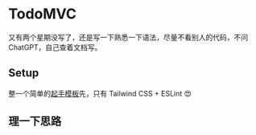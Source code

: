 # TodoMVC

又有两个星期没写了，还是写一下熟悉一下语法，尽量不看别人的代码，不问 ChatGPT，自己查着文档写。

## Setup

整一个简单的[起手模板](https://github.com/mancuoj/at)先，只有 Tailwind CSS + ESLint 😍

## 理一下思路

